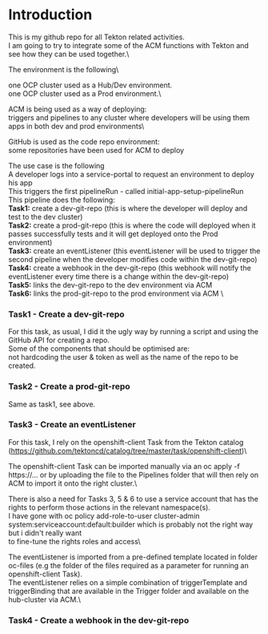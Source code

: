 # Introduction
This is my github repo for all Tekton related activities.\
I am going to try to integrate some of the ACM functions with Tekton and see how they can be used together.\

The environment is the following\

one OCP cluster used as a Hub/Dev environment.\
one OCP cluster used as a Prod environment.\

ACM is being used as a way of deploying:\
triggers and pipelines to any cluster where developers will be using them\
apps in both dev and prod environments\

GitHub is used as the code repo environment:\
some repositories have been used for ACM to deploy 

The use case is the following\
A developer logs into a service-portal to request an environment to deploy his app\
This triggers the first pipelineRun - called initial-app-setup-pipelineRun\
This pipeline does the following:\
**Task1:** create a dev-git-repo (this is where the developer will deploy and test to the dev cluster)\
**Task2:** create a prod-git-repo (this is where the code will deployed when it passes successfully tests and it will get deployed onto the Prod environment)\
**Task3:** create an eventListener (this eventListener will be used to trigger the second pipeline when the developer modifies code within the dev-git-repo)\
**Task4:** create a webhook in the dev-git-repo (this webhook will notify the eventListener every time there is a change within the dev-git-repo)\
**Task5:** links the dev-git-repo to the dev environment via ACM \
**Task6:** links the prod-git-repo to the prod environment via ACM \


### Task1 - Create a dev-git-repo
For this task, as usual, I did it the ugly way by running a script and using the GitHub API for creating a repo.\
Some of the components that should be optimised are:\
not hardcoding the user & token as well as the name of the repo to be created.

### Task2 - Create a prod-git-repo
Same as task1, see above.

### Task3 - Create an eventListener
For this task, I rely on the openshift-client Task from the Tekton catalog (https://github.com/tektoncd/catalog/tree/master/task/openshift-client)\

The openshift-client Task can be imported manually via an oc apply -f https://... or by uploading the file to the Pipelines folder that will then rely on ACM to import it onto the right cluster.\

There is also a need for Tasks 3, 5 & 6 to use a service account that has the rights to perform those actions in the relevant namespace(s).\
I have gone with oc policy add-role-to-user cluster-admin system:serviceaccount:default:builder which is probably not the right way but i didn't really want\
to fine-tune the rights roles and access\

The eventListener is imported from a pre-defined template located in folder oc-files (e.g the folder of the files required as a parameter for running an openshift-client Task).\
The eventListener relies on a simple combination of triggerTemplate and triggerBinding that are available in the Trigger folder and available on the hub-cluster via ACM.\

### Task4 - Create a webhook in the dev-git-repo


